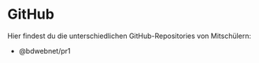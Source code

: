 # GitHub

Hier findest du die unterschiedlichen GitHub-Repositories von Mitschülern:

- @bdwebnet/pr1
